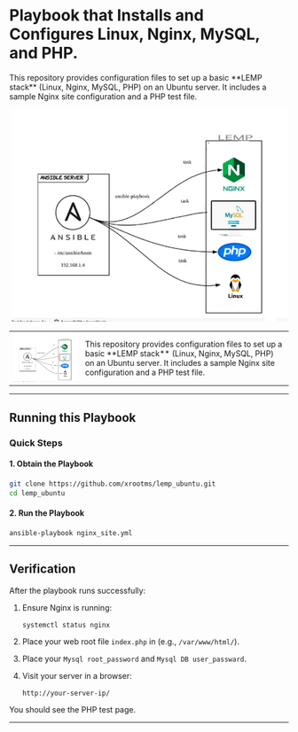 # Playbook that Installs and Configures Linux, Nginx, MySQL, and PHP.

<p align="left">
This repository provides configuration files to set up a basic **LEMP stack** (Linux, Nginx, MySQL, PHP) on an Ubuntu server.  
It includes a sample Nginx site configuration and a PHP test file.
</p>
<p align="right">
  <img src="./image/image.jpg" alt="LEMP Diagram" width="500">
</p>

<table>
  <tr>
    <td><img src="./image/image.jpg" alt="LEMP Diagram" width="500"></td>
    <td>
      This repository provides configuration files to set up a basic **LEMP stack** (Linux, Nginx, MySQL, PHP) on an Ubuntu server.  
      It includes a sample Nginx site configuration and a PHP test file.
    </td>
  </tr>
</table>


---

## Running this Playbook

### Quick Steps

#### 1. Obtain the Playbook

```bash
git clone https://github.com/xrootms/lemp_ubuntu.git
cd lemp_ubuntu
```
#### 2. Run the Playbook

```bash
ansible-playbook nginx_site.yml
```
---

## Verification

After the playbook runs successfully:

1. Ensure Nginx is running:
   ```bash
   systemctl status nginx
   ```
2. Place your web root file `index.php` in (e.g., `/var/www/html/`).
3. Place your `Mysql root_password` and `Mysql DB user_passward`.
4. Visit your server in a browser:

   ```
   http://your-server-ip/
   ```

You should see the PHP test page.

---
